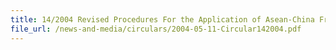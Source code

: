 ```yaml
---
title: 14/2004 Revised Procedures For the Application of Asean-China Free Trade Agreement (ACFTA) Form E via TradeNet®
file_url: /news-and-media/circulars/2004-05-11-Circular142004.pdf
---
```

